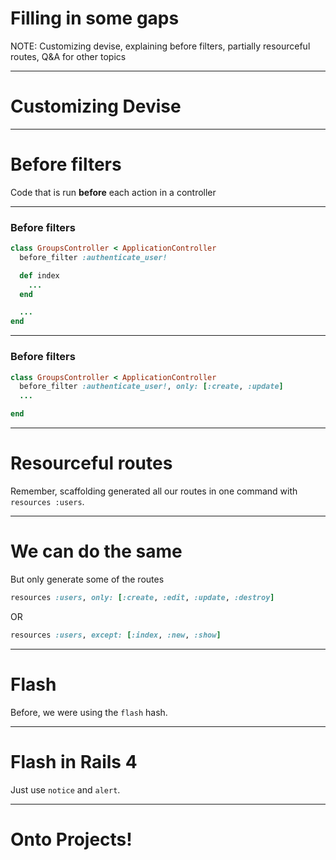 # Filling in some gaps

NOTE: Customizing devise, explaining before filters,
partially resourceful routes, Q&A for other topics

---

# Customizing Devise

---

# Before filters

Code that is run **before** each action in a controller

---

### Before filters

```ruby
class GroupsController < ApplicationController
  before_filter :authenticate_user!

  def index
    ...
  end

  ...
end
```
---

### Before filters

```ruby
class GroupsController < ApplicationController
  before_filter :authenticate_user!, only: [:create, :update]
  ...

end
```

---

# Resourceful routes

Remember, scaffolding generated all our routes in one command with `resources :users`.

---

# We can do the same

But only generate some of the routes

```ruby
resources :users, only: [:create, :edit, :update, :destroy]
```
  
OR  

```ruby
resources :users, except: [:index, :new, :show]
```

--- 

# Flash

Before, we were using the `flash` hash.

---

# Flash in Rails 4

Just use `notice` and `alert`.

---

# Onto Projects!
